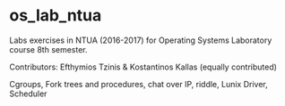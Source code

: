 # os_lab_ntua
Labs exercises in NTUA (2016-2017) for Operating Systems Laboratory course 8th semester. 

Contributors: Efthymios Tzinis & Kostantinos Kallas (equally contributed)

Cgroups, Fork trees and procedures, chat over IP, riddle, Lunix Driver, Scheduler
